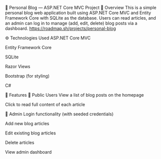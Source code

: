 📝 Personal Blog — ASP.NET Core MVC Project
📌 Overview
This is a simple personal blog web application built using ASP.NET Core MVC and Entity Framework Core with SQLite as the database. Users can read articles, and an admin can log in to manage (add, edit, delete) blog posts via a dashboard.
https://roadmap.sh/projects/personal-blog

⚙️ Technologies Used
ASP.NET Core MVC

Entity Framework Core

SQLite

Razor Views

Bootstrap (for styling)

C#

🚀 Features
📰 Public Users
View a list of blog posts on the homepage

Click to read full content of each article

🔐 Admin
Login functionality (with seeded credentials)

Add new blog articles

Edit existing blog articles

Delete articles

View admin dashboard

